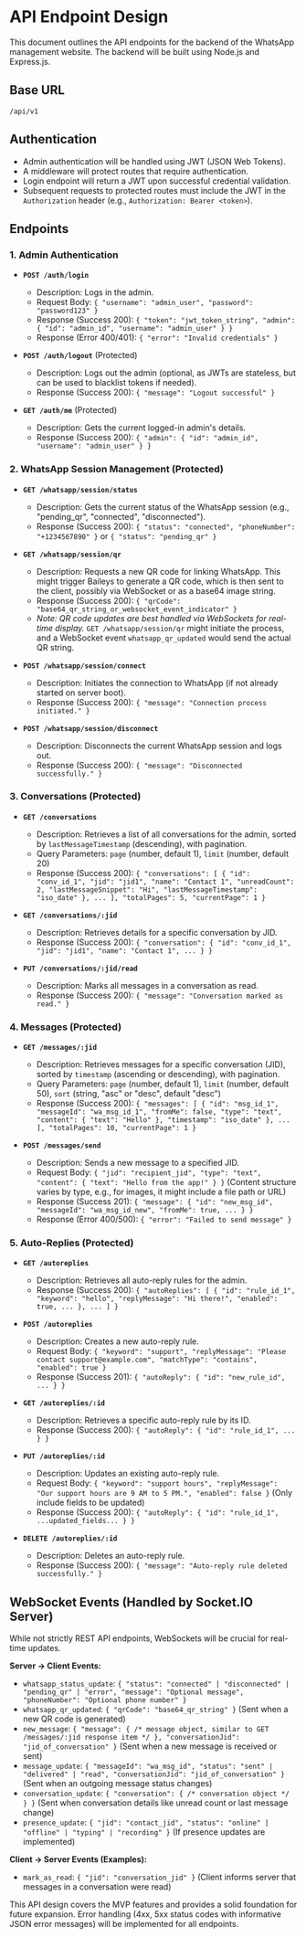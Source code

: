 # API Endpoint Design

This document outlines the API endpoints for the backend of the WhatsApp management website. The backend will be built using Node.js and Express.js.

## Base URL

`/api/v1`

## Authentication

-   Admin authentication will be handled using JWT (JSON Web Tokens).
-   A middleware will protect routes that require authentication.
-   Login endpoint will return a JWT upon successful credential validation.
-   Subsequent requests to protected routes must include the JWT in the `Authorization` header (e.g., `Authorization: Bearer <token>`).

## Endpoints

### 1. Admin Authentication

-   **`POST /auth/login`**
    -   Description: Logs in the admin.
    -   Request Body: `{ "username": "admin_user", "password": "password123" }`
    -   Response (Success 200): `{ "token": "jwt_token_string", "admin": { "id": "admin_id", "username": "admin_user" } }`
    -   Response (Error 400/401): `{ "error": "Invalid credentials" }`

-   **`POST /auth/logout`** (Protected)
    -   Description: Logs out the admin (optional, as JWTs are stateless, but can be used to blacklist tokens if needed).
    -   Response (Success 200): `{ "message": "Logout successful" }`

-   **`GET /auth/me`** (Protected)
    -   Description: Gets the current logged-in admin's details.
    -   Response (Success 200): `{ "admin": { "id": "admin_id", "username": "admin_user" } }`

### 2. WhatsApp Session Management (Protected)

-   **`GET /whatsapp/session/status`**
    -   Description: Gets the current status of the WhatsApp session (e.g., "pending_qr", "connected", "disconnected").
    -   Response (Success 200): `{ "status": "connected", "phoneNumber": "+1234567890" }` or `{ "status": "pending_qr" }`

-   **`GET /whatsapp/session/qr`**
    -   Description: Requests a new QR code for linking WhatsApp. This might trigger Baileys to generate a QR code, which is then sent to the client, possibly via WebSocket or as a base64 image string.
    -   Response (Success 200): `{ "qrCode": "base64_qr_string_or_websocket_event_indicator" }`
    -   *Note: QR code updates are best handled via WebSockets for real-time display.* `GET /whatsapp/session/qr` might initiate the process, and a WebSocket event `whatsapp_qr_updated` would send the actual QR string.

-   **`POST /whatsapp/session/connect`**
    -   Description: Initiates the connection to WhatsApp (if not already started on server boot).
    -   Response (Success 200): `{ "message": "Connection process initiated." }`

-   **`POST /whatsapp/session/disconnect`**
    -   Description: Disconnects the current WhatsApp session and logs out.
    -   Response (Success 200): `{ "message": "Disconnected successfully." }`

### 3. Conversations (Protected)

-   **`GET /conversations`**
    -   Description: Retrieves a list of all conversations for the admin, sorted by `lastMessageTimestamp` (descending), with pagination.
    -   Query Parameters: `page` (number, default 1), `limit` (number, default 20)
    -   Response (Success 200): `{ "conversations": [ { "id": "conv_id_1", "jid": "jid1", "name": "Contact 1", "unreadCount": 2, "lastMessageSnippet": "Hi", "lastMessageTimestamp": "iso_date" }, ... ], "totalPages": 5, "currentPage": 1 }`

-   **`GET /conversations/:jid`**
    -   Description: Retrieves details for a specific conversation by JID.
    -   Response (Success 200): `{ "conversation": { "id": "conv_id_1", "jid": "jid1", "name": "Contact 1", ... } }`

-   **`PUT /conversations/:jid/read`**
    -   Description: Marks all messages in a conversation as read.
    -   Response (Success 200): `{ "message": "Conversation marked as read." }`

### 4. Messages (Protected)

-   **`GET /messages/:jid`**
    -   Description: Retrieves messages for a specific conversation (JID), sorted by `timestamp` (ascending or descending), with pagination.
    -   Query Parameters: `page` (number, default 1), `limit` (number, default 50), `sort` (string, "asc" or "desc", default "desc")
    -   Response (Success 200): `{ "messages": [ { "id": "msg_id_1", "messageId": "wa_msg_id_1", "fromMe": false, "type": "text", "content": { "text": "Hello" }, "timestamp": "iso_date" }, ... ], "totalPages": 10, "currentPage": 1 }`

-   **`POST /messages/send`**
    -   Description: Sends a new message to a specified JID.
    -   Request Body: `{ "jid": "recipient_jid", "type": "text", "content": { "text": "Hello from the app!" } }` (Content structure varies by type, e.g., for images, it might include a file path or URL)
    -   Response (Success 201): `{ "message": { "id": "new_msg_id", "messageId": "wa_msg_id_new", "fromMe": true, ... } }`
    -   Response (Error 400/500): `{ "error": "Failed to send message" }`

### 5. Auto-Replies (Protected)

-   **`GET /autoreplies`**
    -   Description: Retrieves all auto-reply rules for the admin.
    -   Response (Success 200): `{ "autoReplies": [ { "id": "rule_id_1", "keyword": "hello", "replyMessage": "Hi there!", "enabled": true, ... }, ... ] }`

-   **`POST /autoreplies`**
    -   Description: Creates a new auto-reply rule.
    -   Request Body: `{ "keyword": "support", "replyMessage": "Please contact support@example.com", "matchType": "contains", "enabled": true }`
    -   Response (Success 201): `{ "autoReply": { "id": "new_rule_id", ... } }`

-   **`GET /autoreplies/:id`**
    -   Description: Retrieves a specific auto-reply rule by its ID.
    -   Response (Success 200): `{ "autoReply": { "id": "rule_id_1", ... } }`

-   **`PUT /autoreplies/:id`**
    -   Description: Updates an existing auto-reply rule.
    -   Request Body: `{ "keyword": "support hours", "replyMessage": "Our support hours are 9 AM to 5 PM.", "enabled": false }` (Only include fields to be updated)
    -   Response (Success 200): `{ "autoReply": { "id": "rule_id_1", ...updated_fields... } }`

-   **`DELETE /autoreplies/:id`**
    -   Description: Deletes an auto-reply rule.
    -   Response (Success 200): `{ "message": "Auto-reply rule deleted successfully." }`

## WebSocket Events (Handled by Socket.IO Server)

While not strictly REST API endpoints, WebSockets will be crucial for real-time updates.

**Server -> Client Events:**

-   `whatsapp_status_update`: `{ "status": "connected" | "disconnected" | "pending_qr" | "error", "message": "Optional message", "phoneNumber": "Optional phone number" }`
-   `whatsapp_qr_updated`: `{ "qrCode": "base64_qr_string" }` (Sent when a new QR code is generated)
-   `new_message`: `{ "message": { /* message object, similar to GET /messages/:jid response item */ }, "conversationJid": "jid_of_conversation" }` (Sent when a new message is received or sent)
-   `message_update`: `{ "messageId": "wa_msg_id", "status": "sent" | "delivered" | "read", "conversationJid": "jid_of_conversation" }` (Sent when an outgoing message status changes)
-   `conversation_update`: `{ "conversation": { /* conversation object */ } }` (Sent when conversation details like unread count or last message change)
-   `presence_update`: `{ "jid": "contact_jid", "status": "online" | "offline" | "typing" | "recording" }` (If presence updates are implemented)

**Client -> Server Events (Examples):**

-   `mark_as_read`: `{ "jid": "conversation_jid" }` (Client informs server that messages in a conversation were read)

This API design covers the MVP features and provides a solid foundation for future expansion. Error handling (4xx, 5xx status codes with informative JSON error messages) will be implemented for all endpoints.
